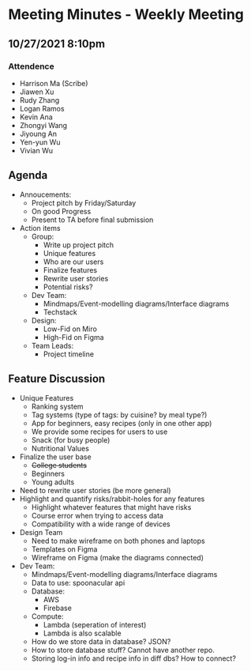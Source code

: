 # Meeting Minutes - Weekly Meeting

## 10/27/2021 8:10pm

### Attendence

-   Harrison Ma (Scribe)
-   Jiawen Xu
-   Rudy Zhang
-   Logan Ramos
-   Kevin Ana
-   Zhongyi Wang
-   Jiyoung An
-   Yen-yun Wu
-   Vivian Wu

## Agenda

-   Annoucements:
    -   Project pitch by Friday/Saturday
    -   On good Progress
    -   Present to TA before final submission
-   Action items
    -   Group:
        -   Write up project pitch
        -   Unique features
        -   Who are our users
        -   Finalize features
        -   Rewrite user stories
        -   Potential risks?
    -   Dev Team:
        -   Mindmaps/Event-modelling diagrams/Interface diagrams
        -   Techstack
    -   Design:
        -   Low-Fid on Miro
        -   High-Fid on Figma
    -   Team Leads:
        -   Project timeline

## Feature Discussion

-   Unique Features
    -   Ranking system
    -   Tag systems (type of tags: by cuisine? by meal type?)
    -   App for beginners, easy recipes (only in one other app)
    -   We provide some recipes for users to use
    -   Snack (for busy people)
    -   Nutritional Values
-   Finalize the user base
    -   ~~College students~~
    -   Beginners
    -   Young adults
-   Need to rewrite user stories (be more general)
-   Highlight and quantify risks/rabbit-holes for any features
    -   Highlight whatever features that might have risks
    -   Course error when trying to access data
    -   Compatibility with a wide range of devices
-   Design Team
    -   Need to make wireframe on both phones and laptops
    -   Templates on Figma
    -   Wireframe on Figma (make the diagrams connected)
-   Dev Team:
    -   Mindmaps/Event-modelling diagrams/Interface diagrams
    -   Data to use: spoonacular api
    -   Database:
        -   AWS
        -   Firebase
    -   Compute:
        -   Lambda (seperation of interest)
        -   Lambda is also scalable
    -   How do we store data in database? JSON?
    -   How to store database stuff? Cannot have another repo.
    -   Storing log-in info and recipe info in diff dbs? How to connect?
